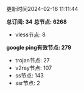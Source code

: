 更新时间2024-02-16 11:11:44

**总订阅: 34**
**总节点: 6268**
- vless节点: 8

**google ping有效节点: 279**
- trojan节点: 27
- v2ray节点: 107
- ss节点: 143
- ssr节点: 2
